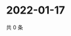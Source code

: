 # 2022-01-17

共 0 条

<!-- BEGIN WEIBO -->
<!-- 最后更新时间 Mon Jan 17 2022 20:25:16 GMT+0800 (China Standard Time) -->

<!-- END WEIBO -->
